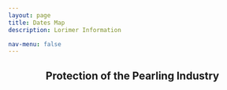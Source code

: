 ```yaml
---
layout: page
title: Dates Map 
description: Lorimer Information  

nav-menu: false
---
```


<section id="one">
  <div class="inner">
    <header class="major">
      <h1>Protection of the Pearling Industry</h1>
    </header> 
<!-- <iframe src="https://liyanibrahim.github.io/map3/webapp/#13/24.2382/55.7665" width="70%" height="400"></iframe>

<p>
	This map shows some of the Baraimi locations and their corresponding attributes. This data comes from the Lorimer gazetteer, Lorimer Geographical. We extracted the LAT/LNG values for the places mentioned and produced a dataset which contains the LAT/LNG values along with the quantities of the relevant attributes. The attributes were chosen by the team on the basis of using Lorimer's entries to produce meaningful, visually appealing and contextual maps.
</p> -->

